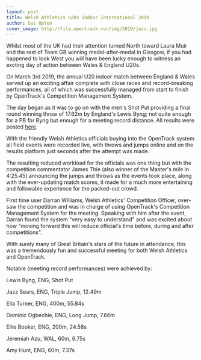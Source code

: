 ```yaml
---
layout: post
title: Welsh Athletics U20s Indoor International 2019
author: Gus Upton
cover_image: http://file.opentrack.run/img/2019/jazu.jpg
---
```


Whilst most of the UK had their attention turned North toward Laura Muir and the rest of Team GB winning medal-after-medal in Glasgow, if you had happened to look West you will have been lucky enough to witness an excting day of action between Wales & England U20s.

On March 3rd 2019, the annual U20 indoor match between England & Wales served up an exciting affair complete with close races and record-breaking performances, all of which was successfully managed from start to finish by OpenTrack's Competition Management System. 

The day began as it was to go on with the men's Shot Put providing a final round winning throw of 17.62m by England's Lewis Byng; not quite enough for a PB for Byng but enough for a meeting record distance. All results were posted <a href="https://data.opentrack.run/x/2019/GBR/waii/event/">here</a>. 

With the friendly Welsh Athletics officials buying into the OpenTrack system all field events were recorded live, with throws and jumps online and on the results platform just seconds after the attempt was made. 

The resulting reduced workload for the officials was one thing but with the competition commentator James Thie (also winner of the Master's mile in 4:25.45) announcing the jumps and throws as the events took place, along with the ever-updating match scores, it made for a much more entertaining and followable experience for the packed-out crowd. 

First time user Darran Williams, Welsh Athletics' Competition Officer, over-saw the competition and was in charge of using OpenTrack's Competition Management System for the meeting. Speaking with him after the event, Darran found the system "very easy to understand" and was excited about how "moving forward this will reduce official's time before, during and after competitions".

With surely many of Great Britain's stars of the future in attendance, this was a tremendously fun and successful meeting for both Welsh Athletics and OpenTrack. 

Notable (meeting record performances) were achieved by:

Lewis Byng, ENG, Shot Put

Jazz Sears, ENG, Triple Jump, 12.49m

Ella Turner, ENG, 400m, 55.84s

Dominic Ogbechie, ENG, Long Jump, 7.66m

Ellie Booker, ENG, 200m, 24.58s

Jeremiah Azu, WAL, 60m, 6.75s

Amy Hunt, ENG, 60m, 7.37s